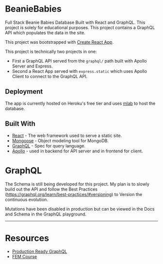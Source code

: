 # BeanieBabies
Full Stack Beanie Babies Database Built with React and GraphQL. This project is solely for educational purposes. This project contains a GraphQL API which populates the data in the site.

This project was bootstrapped with [Create React App](https://github.com/facebook/create-react-app).

This project is technically two projects in one: 
- First a GraphQL API served from the `graphql/` path built with Apollo Server and Express. 
- Second a React App served with `express.static` which uses Apollo Client to connect to the GraphQL API. 

## Deployment
The app is currently hosted on Heroku's free tier and uses [mlab](https://mlab.com/) to host the database. 


## Built With
* [React](https://github.com/facebook/create-react-app) - The web framework used to serve a static site.
* [Mongoose](https://mongoosejs.com/) - Object modeling tool for MongoDB.
* [GraphQL](https://graphql.org/) - Spec for query language.
* [Apollo](https://www.apollographql.com/) - used in backend for API server and in frontend for client.


# GraphQL
The Schema is still being developed for this project. My plan is to slowly build out the API and follow the Best Practices (https://graphql.org/learn/best-practices/#versioning) to Version the continuous evolution.

Mutations have been disabled in production but can be viewed in the Docs and Schema in the GraphQL playground.

<hr>

# Resources 
- [Production Ready GraphQL](https://book.productionreadygraphql.com/) 
- [FEM Course](https://frontendmasters.com/courses/server-graphql-nodejs/)
